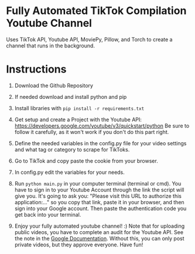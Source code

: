# Fully Automated TikTok Compilation Youtube Channel

Uses TikTok API, Youtube API, MoviePy, Pillow, and Torch to create a channel that runs in the background.

# Instructions

1. Download the Github Repository

2. If needed download and install python and pip

3. Install libraries with `pip install -r requirements.txt`

4. Get setup and create a Project with the Youtube API: https://developers.google.com/youtube/v3/quickstart/python
Be sure to follow it carefully, as it won't work if you don't do this part right.

5. Define the needed variables in the config.py file for your video settings and what tag or category to scrape for TikToks.

6. Go to TikTok and copy paste the cookie from your browser.

7. In config.py edit the variables for your needs.

8. Run `python main.py` in your computer terminal (terminal or cmd). You have to sign in to your Youtube Account through the link the script will give you. 
It's going to ask you: "Please visit this URL to authorize this application:..." so you copy that link, paste it in your browser, and then sign into your Google account. 
Then paste the authentication code you get back into your terminal.

9. Enjoy your fully automated youtube channel! :) Note that for uploading public videos, you have to complete an audit for the Youtube API. 
See the note in the [Google Documentation](https://developers.google.com/youtube/v3/docs/videos/insert). 
Without this, you can only post private videos, but they approve everyone. Have fun!
